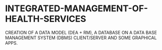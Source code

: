 # INTEGRATED-MANAGEMENT-OF-HEALTH-SERVICES

CREATION OF A DATA MODEL (DEA + RM),
A DATABASE ON A DATA BASE MANAGEMENT SYSTEM (DBMS) CLIENT/SERVER AND SOME GRAPHICAL
APPS.
